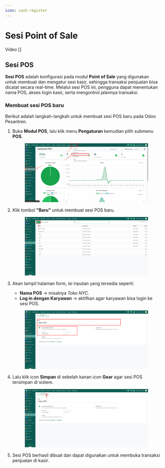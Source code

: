 ```yaml
---
icon: cash-register
---
```


# Sesi Point of Sale

Video \[]

## Sesi POS

**Sesi POS** adalah konfigurasi pada modul **Point of Sale** yang digunakan untuk membuat dan mengatur sesi kasir, sehingga transaksi penjualan bisa dicatat secara real-time. Melalui sesi POS ini, pengguna dapat menentukan nama POS, akses login kasir, serta mengontrol jalannya transaksi.

### Membuat sesi POS baru

Berikut adalah langkah-langkah untuk membuat sesi POS baru pada Odoo Pesantren.

1.  Buka **Modul POS**, lalu klik menu **Pengaturan** kemudian pilih submenu **POS**.

    <figure><img src="../../../.gitbook/assets/images-66.png" alt=""><figcaption></figcaption></figure>


2.  Klik tombol **"Baru"** untuk membuat sesi POS baru.

    <figure><img src="../../../.gitbook/assets/images-67.png" alt=""><figcaption></figcaption></figure>


3.  Akan tampil halaman form, isi inputan yang tersedia seperti:

    * **Nama POS** → misalnya _Toko NYC_.
    * **Log in dengan Karyawan** → aktifkan agar karyawan bisa login ke sesi POS.

    <figure><img src="../../../.gitbook/assets/images-68.png" alt=""><figcaption></figcaption></figure>


4.  Lalu klik icon **Simpan** di sebelah kanan icon **Gear** agar sesi POS tersimpan di sistem.

    <figure><img src="../../../.gitbook/assets/images-69.png" alt=""><figcaption></figcaption></figure>


5. Sesi POS berhasil dibuat dan dapat digunakan untuk membuka transaksi penjualan di kasir.
